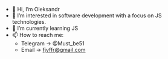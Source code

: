 - 👋 Hi, I’m Oleksandr
- 👀 I’m interested in software development with a focus on JS technologies.
- 🌱 I’m currently learning JS
- 📫 How to reach me:
  * Telegram -> @Must_be51
  * Email -> fjvffr@gmail.com

<!---
Oleksandr511/Oleksandr511 is a ✨ special ✨ repository because its `README.md` (this file) appears on your GitHub profile.
You can click the Preview link to take a look at your changes.
--->
